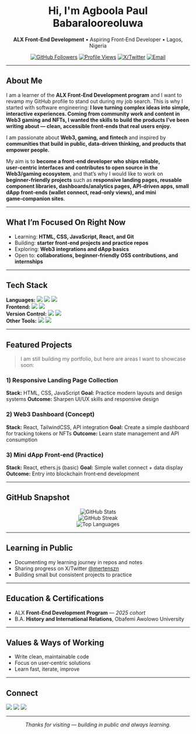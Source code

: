 <!-- PROFILE README TEMPLATE (Personalized for Agboola Paul, no emojis) -->

<h1 align="center">Hi, I'm Agboola Paul Babaralooreoluwa</h1>
<p align="center"><b>ALX Front‑End Development</b> • Aspiring Front‑End Developer • Lagos, Nigeria</p>
<p align="center">
  <a href="https://github.com/agboolapaul?tab=followers"><img src="https://img.shields.io/github/followers/agboolapaul?label=Followers&style=flat" alt="GitHub Followers"></a>
  <a href="https://github.com/agboolapaul"><img src="https://komarev.com/ghpvc/?username=agboolapaul&label=Profile%20Views&color=0e75b6&style=flat" alt="Profile Views"></a>
  <a href="https://twitter.com/mertenszn"><img src="https://img.shields.io/badge/X-@mertenszn-000000?logo=x&logoColor=white" alt="X/Twitter"></a>
  <a href="mailto:agboolapaulbabara@gmail.com"><img src="https://img.shields.io/badge/Email-agboolapaulbabara%40gmail.com-red?logo=gmail&logoColor=white" alt="Email"></a>
</p>

---

## About Me

<p>
  I am a learner of the <b>ALX Front‑End Development program</b> and I want to revamp my GitHub profile to stand out during my job search. 
  This is why I started with software engineering: <b>I love turning complex ideas into simple, interactive experiences. Coming from community work and content in Web3 gaming and NFTs, I wanted the skills to build the products I’ve been writing about — clean, accessible front‑ends that real users enjoy.</b>
</p>
<p>
  I am passionate about <b>Web3, gaming, and fintech</b> and inspired by <b>communities that build in public, data‑driven thinking, and products that empower people.</b>
</p>
<p>
  My aim is to <b>become a front‑end developer who ships reliable, user‑centric interfaces and contributes to open source in the Web3/gaming ecosystem</b>, and that’s why I would like to work on <b>beginner‑friendly projects</b> such as <b>responsive landing pages, reusable component libraries, dashboards/analytics pages, API‑driven apps, small dApp front‑ends (wallet connect, read‑only views), and mini game‑companion sites</b>.
</p>

---

## What I’m Focused On Right Now

* Learning: <b>HTML, CSS, JavaScript, React, and Git</b>
* Building: <b>starter front‑end projects and practice repos</b>
* Exploring: <b>Web3 integrations and dApp basics</b>
* Open to: <b>collaborations, beginner‑friendly OSS contributions, and internships</b>

---

## Tech Stack

<p>
  <b>Languages:</b> <img src="https://img.shields.io/badge/-HTML5-E34F26?logo=html5&logoColor=fff"/> <img src="https://img.shields.io/badge/-CSS3-1572B6?logo=css3&logoColor=fff"/> <img src="https://img.shields.io/badge/-JavaScript-F7DF1E?logo=javascript&logoColor=000"/>
  <br/>
  <b>Frontend:</b> <img src="https://img.shields.io/badge/-React-61DAFB?logo=react&logoColor=000"/> <img src="https://img.shields.io/badge/-TailwindCSS-06B6D4?logo=tailwindcss&logoColor=fff"/>
  <br/>
  <b>Version Control:</b> <img src="https://img.shields.io/badge/-Git-F05032?logo=git&logoColor=fff"/> <img src="https://img.shields.io/badge/-GitHub-181717?logo=github&logoColor=fff"/>
  <br/>
  <b>Other Tools:</b> <img src="https://img.shields.io/badge/-VS%20Code-007ACC?logo=visualstudiocode&logoColor=fff"/> <img src="https://img.shields.io/badge/-Postman-FF6C37?logo=postman&logoColor=fff"/>
</p>

---

## Featured Projects

> I am still building my portfolio, but here are areas I want to showcase soon:

### 1) Responsive Landing Page Collection

**Stack:** HTML, CSS, JavaScript
**Goal:** Practice modern layouts and design systems
**Outcome:** Sharpen UI/UX skills and responsive design

### 2) Web3 Dashboard (Concept)

**Stack:** React, TailwindCSS, API integration
**Goal:** Create a simple dashboard for tracking tokens or NFTs
**Outcome:** Learn state management and API consumption

### 3) Mini dApp Front‑end (Practice)

**Stack:** React, ethers.js (basic)
**Goal:** Simple wallet connect + data display
**Outcome:** Entry into blockchain front‑end development

---

## GitHub Snapshot

<p align="center">
  <img src="https://github-readme-stats.vercel.app/api?username=agboolapaul&show_icons=true&theme=transparent&hide_border=true" alt="GitHub Stats"/>
  <br/>
  <img src="https://github-readme-streak-stats.herokuapp.com?user=agboolapaul&theme=transparent&hide_border=true" alt="GitHub Streak"/>
  <br/>
  <img src="https://github-readme-stats.vercel.app/api/top-langs/?username=agboolapaul&layout=compact&theme=transparent&hide_border=true" alt="Top Languages"/>
</p>

---

## Learning in Public

* Documenting my learning journey in repos and notes
* Sharing progress on X/Twitter [@mertenszn](https://twitter.com/mertenszn)
* Building small but consistent projects to practice

---

## Education & Certifications

* ALX <b>Front‑End Development Program</b> — <i>2025 cohort</i>
* B.A. <b>History and International Relations</b>, Obafemi Awolowo University

---

## Values & Ways of Working

* Write clean, maintainable code
* Focus on user‑centric solutions
* Learn fast, iterate, improve

---

## Connect

<p>
  <a href="mailto:agboolapaulbabara@gmail.com"><img src="https://img.shields.io/badge/Email-agboolapaulbabara%40gmail.com-red?logo=gmail&logoColor=white"/></a>
  <a href="https://www.linkedin.com/in/agboola-paul/"><img src="https://img.shields.io/badge/LinkedIn-Agboola%20Paul-0A66C2?logo=linkedin&logoColor=white"/></a>
  <a href="https://twitter.com/mertenszn"><img src="https://img.shields.io/badge/X-@mertenszn-000000?logo=x&logoColor=white"/></a>
</p>

---

<p align="center"><i>Thanks for visiting — building in public and always learning.</i></p>

